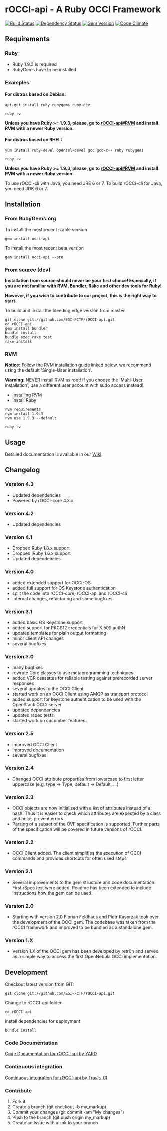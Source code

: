 rOCCI-api - A Ruby OCCI Framework
=================================

[![Build Status](https://secure.travis-ci.org/EGI-FCTF/rOCCI-api.png)](http://travis-ci.org/EGI-FCTF/rOCCI-api)
[![Dependency Status](https://gemnasium.com/EGI-FCTF/rOCCI-api.png)](https://gemnasium.com/EGI-FCTF/rOCCI-api)
[![Gem Version](https://fury-badge.herokuapp.com/rb/occi-api.png)](https://badge.fury.io/rb/occi-api)
[![Code Climate](https://codeclimate.com/github/EGI-FCTF/rOCCI-api.png)](https://codeclimate.com/github/EGI-FCTF/rOCCI-api)

Requirements
------------

### Ruby
* Ruby 1.9.3 is required
* RubyGems have to be installed

### Examples
#### For distros based on Debian:
~~~
apt-get install ruby rubygems ruby-dev
~~~
~~~
ruby -v
~~~

**Unless you have Ruby >= 1.9.3, please, go to [rOCCI-api#RVM](#rvm) and install RVM with a newer Ruby version.**

#### For distros based on RHEL:
~~~
yum install ruby-devel openssl-devel gcc gcc-c++ ruby rubygems
~~~
~~~
ruby -v
~~~

**Unless you have Ruby >= 1.9.3, please, go to [rOCCI-api#RVM](#rvm) and install RVM with a newer Ruby version.**

To use rOCCI-cli with Java, you need JRE 6 or 7. To build rOCCI-cli for Java, you need JDK 6 or 7.

Installation
------------

### From RubyGems.org

To install the most recent stable version

    gem install occi-api

To install the most recent beta version

    gem install occi-api --pre

### From source (dev)

**Installation from source should never be your first choice! Especially, if you are not familiar with RVM, Bundler, Rake and other dev tools for Ruby!**

**However, if you wish to contribute to our project, this is the right way to start.**

To build and install the bleeding edge version from master

    git clone git://github.com/EGI-FCTF/rOCCI-api.git
    cd rOCCI-api
    gem install bundler
    bundle install
    bundle exec rake test
    rake install

### RVM

**Notice:** Follow the RVM installation guide linked below, we recommend using the default 'Single-User installation'.

**Warning:** NEVER install RVM as root! If you choose the 'Multi-User installation', use a different user account with sudo access instead!

* [Installing RVM](https://rvm.io/rvm/install#explained)
* Install Ruby

~~~
rvm requirements
rvm install 1.9.3
rvm use 1.9.3 --default
~~~
~~~
ruby -v
~~~

Usage
-----
Detailed documentation is available in our [Wiki](https://github.com/EGI-FCTF/rOCCI-api/wiki).

Changelog
---------

### Version 4.3
* Updated dependencies
* Powered by rOCCI-core 4.3.x

### Version 4.2
* Updated dependencies

### Version 4.1
* Dropped Ruby 1.8.x support
* Dropped jRuby 1.6.x support
* Updated dependencies

### Version 4.0
* added extended support for OCCI-OS
* added full support for OS Keystone authentication
* split the code into rOCCI-core, rOCCI-api and rOCCI-cli
* internal changes, refactoring and some bugfixes

### Version 3.1
* added basic OS Keystone support
* added support for PKCS12 credentials for X.509 authN
* updated templates for plain output formatting
* minor client API changes
* several bugfixes

### Version 3.0

* many bugfixes
* rewrote Core classes to use metaprogramming techniques
* added VCR cassettes for reliable testing against prerecorded server responses
* several updates to the OCCI Client
* started work on an OCCI Client using AMQP as transport protocol
* added support for keystone authentication to be used with the OpenStack OCCI server
* updated dependencies
* updated rspec tests
* started work on cucumber features

### Version 2.5

* improved OCCI Client
* improved documentation
* several bugfixes

### Version 2.4

* Changed OCCI attribute properties from lowercase to first letter uppercase (e.g. type -> Type, default -> Default, ...)

### Version 2.3

* OCCI objects are now initialized with a list of attributes instead of a hash. Thus it is easier to check which
attributes are expected by a class and helps prevent errors.
* Parsing of a subset of the OVF specification is supported. Further parts of the specification will be covered in
future versions of rOCCI.

### Version 2.2

* OCCI Client added. The client simplifies the execution of OCCI commands and provides shortcuts for often used steps.

### Version 2.1

* Several improvements to the gem structure and code documentation. First rSpec test were added. Readme has been extended to include instructions how the gem can be used.

### Version 2.0

* Starting with version 2.0 Florian Feldhaus and Piotr Kasprzak took over the development of the OCCI gem. The codebase was taken from the rOCCI framework and improved to be bundled as a standalone gem.

### Version 1.X

* Version 1.X of the OCCI gem has been developed by retr0h and served as a simple way to access the first OpenNebula OCCI implementation.

Development
-----------

Checkout latest version from GIT:

    git clone git://github.com/EGI-FCTF/rOCCI-api.git

Change to rOCCI-api folder

    cd rOCCI-api

Install dependencies for deployment

    bundle install

### Code Documentation

[Code Documentation for rOCCI-api by YARD](http://rubydoc.info/github/EGI-FCTF/rOCCI-api/)

### Continuous integration

[Continuous integration for rOCCI-api by Travis-CI](http://travis-ci.org/EGI-FCTF/rOCCI-api/)

### Contribute

1. Fork it.
2. Create a branch (git checkout -b my_markup)
3. Commit your changes (git commit -am "My changes")
4. Push to the branch (git push origin my_markup)
5. Create an Issue with a link to your branch
